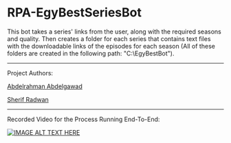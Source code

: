 # RPA-EgyBestSeriesBot
This bot takes a series' links from the user, along with the required seasons and quality. Then creates a folder for each series that contains text files with the downloadable links of the episodes for each season (All of these folders are created in the following path: "C:\EgyBestBot").

___________________________________________________________________________________________

Project Authors:

[Abdelrahman Abdelgawad](https://www.linkedin.com/in/abdelrahman-abdelgawad)

[Sherif Radwan](https://www.linkedin.com/in/sherif-radwan)

___________________________________________________________________________________________

Recorded Video for the Process Running End-To-End:

[![IMAGE ALT TEXT HERE](https://img.youtube.com/vi/R1-405ewOCA/0.jpg)](https://youtu.be/R1-405ewOCA)

